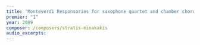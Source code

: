 ```yaml
---
title: 'Monteverdi Responsories for saxophone quartet and chamber chorus'
premier: "1"
year: 2009
composer: /composers/stratis-minakakis
audio_excerpts: 
---
```

